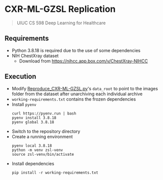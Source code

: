 # CXR-ML-GZSL Replication
> UIUC CS 598 Deep Learning for Healthcare

## Requirements
- Python 3.8.18 is required due to the use of some dependencies
- NIH ChestXray dataset
  - Download from https://nihcc.app.box.com/v/ChestXray-NIHCC

## Execution

- Modify [Reproduce_CXR-ML-GZSL.py](final-report/Reproduce_CXR-ML-GZSL.py)'s `data_root` to point to the images folder 
 from the dataset after unarchiving each individual archive
- `working-requirements.txt` contains the frozen dependencies
- Install `pyenv`
  ```shell
  curl https://pyenv.run | bash
  pyenv install 3.8.18
  pyenv global 3.8.18
  ```
- Switch to the repository directory
- Create a running environment
  ```shell
  pyenv local 3.8.18
  python -m venv zsl-venv
  source zsl-venv/bin/activate
  ```
- Install dependencies
  ```shell
  pip install -r working-requirements.txt
  ```
